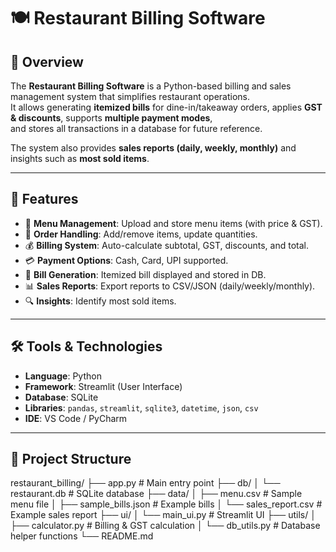 # 🍽️ Restaurant Billing Software  

## 📌 Overview  
The **Restaurant Billing Software** is a Python-based billing and sales management system that simplifies restaurant operations.  
It allows generating **itemized bills** for dine-in/takeaway orders, applies **GST & discounts**, supports **multiple payment modes**,  
and stores all transactions in a database for future reference.  

The system also provides **sales reports (daily, weekly, monthly)** and insights such as **most sold items**.  

---

## 🚀 Features  
- 📂 **Menu Management**: Upload and store menu items (with price & GST).  
- 🛒 **Order Handling**: Add/remove items, update quantities.  
- 💰 **Billing System**: Auto-calculate subtotal, GST, discounts, and total.  
- 💳 **Payment Options**: Cash, Card, UPI supported.  
- 🧾 **Bill Generation**: Itemized bill displayed and stored in DB.  
- 📊 **Sales Reports**: Export reports to CSV/JSON (daily/weekly/monthly).  
- 🔍 **Insights**: Identify most sold items.  

---

## 🛠️ Tools & Technologies  
- **Language**: Python  
- **Framework**: Streamlit (User Interface)  
- **Database**: SQLite  
- **Libraries**: `pandas`, `streamlit`, `sqlite3`, `datetime`, `json`, `csv`  
- **IDE**: VS Code / PyCharm  

---

## 📂 Project Structure  
restaurant_billing/
├── app.py # Main entry point
├── db/
│ └── restaurant.db # SQLite database
├── data/
│ ├── menu.csv # Sample menu file
│ ├── sample_bills.json # Example bills
│ └── sales_report.csv # Example sales report
├── ui/
│ └── main_ui.py # Streamlit UI
├── utils/
│ ├── calculator.py # Billing & GST calculation
│ └── db_utils.py # Database helper functions
└── README.md
